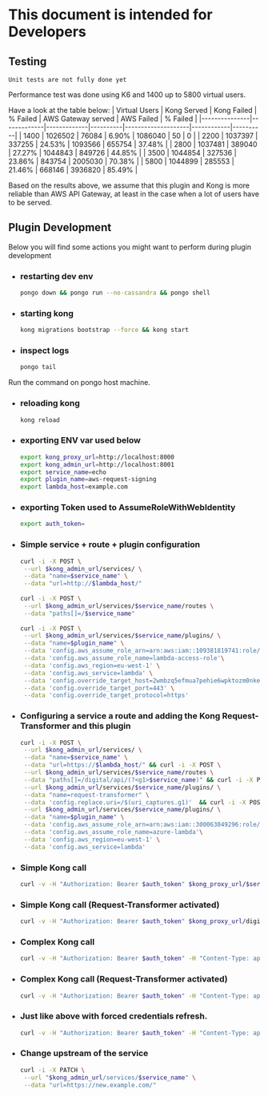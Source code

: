 # This document is intended for Developers

## Testing

`Unit tests are not fully done yet`

Performance test was done using K6 and 1400 up to 5800 virtual users.

Have a look at the table below:
| Virtual Users | Kong Served | Kong Failed | % Failed | AWS Gateway served | AWS Failed | % Failed |
|---------------|-------------|-------------|----------|--------------------|------------|----------|
| 1400          |   1026502   |    76084    |   6.90%  |       1086040      |     50     | 0        |
| 2200          |   1037397   |    337255   |  24.53%  |       1093566      |   655754   | 37.48%   |
| 2800          |   1037481   |    389040   |  27.27%  |       1044843      |   849726   | 44.85%   |
| 3500          |   1044854   |    327536   |  23.86%  |       843754       |   2005030  | 70.38%   |
| 5800          |   1044899   |    285553   |  21.46%  |       668146       |   3936820  | 85.49%   |

Based on the results above, we assume that this plugin and Kong is more reliable than AWS API Gateway, at least in the case when a lot of users have to be served.

## Plugin Development

Below you will find some actions you might want to perform during plugin development

* ### restarting dev env

  ```sh
  pongo down && pongo run --no-cassandra && pongo shell
  ```

* ### starting kong

  ```sh
  kong migrations bootstrap --force && kong start
  ```

* ### inspect logs

  ```sh
  pongo tail
  ```

Run the command on pongo host machine.

* ### reloading kong

  ```sh
  kong reload
  ```

* ### exporting ENV var used below

  ```sh
  export kong_proxy_url=http://localhost:8000
  export kong_admin_url=http://localhost:8001
  export service_name=echo 
  export plugin_name=aws-request-signing
  export lambda_host=example.com
  ```

* ### exporting Token used to AssumeRoleWithWebIdentity

  ```sh
  export auth_token=
  ```

* ### Simple service + route + plugin configuration

  ```sh
  curl -i -X POST \
   --url $kong_admin_url/services/ \
   --data "name=$service_name" \
   --data "url=http://$lambda_host/"
   
  curl -i -X POST \
   --url $kong_admin_url/services/$service_name/routes \
   --data "paths[]=/$service_name"
   
  curl -i -X POST \
   --url $kong_admin_url/services/$service_name/plugins/ \
   --data "name=$plugin_name" \
   --data 'config.aws_assume_role_arn=arn:aws:iam::109381819741:role/lambda-access-role' \
   --data 'config.aws_assume_role_name=lambda-access-role'\
   --data 'config.aws_region=eu-west-1' \
   --data 'config.aws_service=lambda' \
   --data 'config.override_target_host=2wmbzq5efmua7pehie6wpktozm0nkeog.lambda-url.eu-west-1.on.aws' \
   --data 'config.override_target_port=443' \
   --data 'config.override_target_protocol=https'
  ```

* ### Configuring a service a route and adding the Kong Request-Transformer and this plugin

  ```sh
  curl -i -X POST \
   --url $kong_admin_url/services/ \
   --data "name=$service_name" \
   --data "url=https://$lambda_host/" && curl -i -X POST \
   --url $kong_admin_url/services/$service_name/routes \
   --data "paths[]=/digital/api/(?<g1>$service_name)" && curl -i -X POST \
   --url $kong_admin_url/services/$service_name/plugins/ \
   --data "name=request-transformer" \
   --data 'config.replace.uri=/$(uri_captures.g1)'  && curl -i -X POST \
   --url $kong_admin_url/services/$service_name/plugins/ \
   --data "name=$plugin_name" \
   --data 'config.aws_assume_role_arn=arn:aws:iam::300063049296:role/azure-lambda' \
   --data 'config.aws_assume_role_name=azure-lambda'\
   --data 'config.aws_region=eu-west-1' \
   --data 'config.aws_service=lambda' 
  ```

* ### Simple Kong call

  ```sh
  curl -v -H "Authorization: Bearer $auth_token" $kong_proxy_url/$service_name
  ```

* ### Simple Kong call (Request-Transformer activated)

  ```sh
  curl -v -H "Authorization: Bearer $auth_token" $kong_proxy_url/digital/api/$service_name 
  ```

* ### Complex Kong call

  ```sh
  curl -v -H "Authorization: Bearer $auth_token" -H "Content-Type: application/json" $kong_proxy_url/$service_name?query=true --data '{"username":"xyz","password":"xyz"}' 
  ```

* ### Complex Kong call (Request-Transformer activated)

  ```sh
  curl -v -H "Authorization: Bearer $auth_token" -H "Content-Type: application/json" $kong_proxy_url/digital/api/$service_name?query=true --data '{"username":"xyz","password":"xyz"}' 
  ```

* ### Just like above with forced credentials refresh.

  ```sh
  curl -v -H "Authorization: Bearer $auth_token" -H "Content-Type: application/json" -H "x-sts-refresh: true" $kong_proxy_url/digital/api/$service_name?query=true --data '{"username":"xyz","password":"xyz"}' 
  ```

* ### Change upstream of the service

  ```sh
  curl -i -X PATCH \
   --url "$kong_admin_url/services/$service_name" \
   --data "url=https://new.example.com/"
  ```
